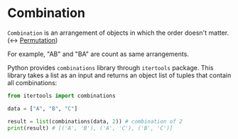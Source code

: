 # Combination

```Combination``` is an arrangement of objects in which the order doesn't matter. (<-> [Permutation](https://github.com/jbcolby0063/til/blob/main/algorithms/permutation.md))

For example, "AB" and "BA" are count as same arrangements. 

Python provides ```combinations``` library through ```itertools``` package. This library takes a 
list as an input and returns an object list of tuples that contain all combinations:
```python
from itertools import combinations

data = ["A", "B", "C"]

result = list(combinations(data, 2)) # combination of 2
print(result) # [('A', 'B'), ('A', 'C'), ('B', 'C')]
```
